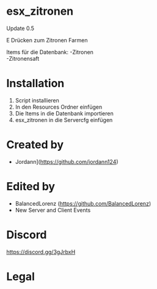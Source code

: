 # esx_zitronen

Update 0.5

E Drücken zum Zitronen Farmen

Items für die Datenbank:
-Zitronen   
-Zitronensaft

# Installation
1. Script installieren
3. In den Resources Ordner einfügen
4. Die Items in die Datenbank importieren
5. esx_zitronen in die Servercfg einfügen




# Created by
- Jordann](https://github.com/jordann124)

# Edited by
- BalancedLorenz (https://github.com/BalancedLorenz)
- New Server and Client Events

# Discord
https://discord.gg/3gJrbxH


# Legal

